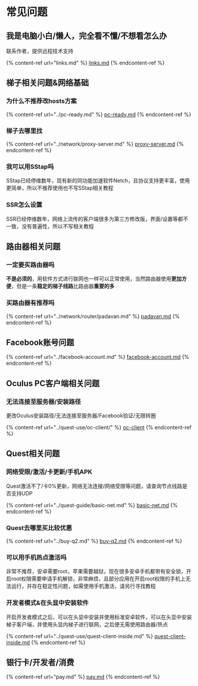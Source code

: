 # 常见问题

## 我是电脑小白/懒人，完全看不懂/不想看怎么办

联系作者，提供远程技术支持

{% content-ref url="links.md" %}
[links.md](links.md)
{% endcontent-ref %}

## 梯子相关问题&网络基础

### 为什么不推荐改hosts方案

{% content-ref url="../pc-ready.md" %}
[pc-ready.md](../pc-ready.md)
{% endcontent-ref %}

### 梯子去哪里找

{% content-ref url="../network/proxy-server.md" %}
[proxy-server.md](../network/proxy-server.md)
{% endcontent-ref %}

### 我可以用SStap吗

SStap已经停维数年，现有新的同功能加速软件Netch，且协议支持更丰富，使用更简单，所以不推荐使用也不写SStap相关教程

### SSR怎么设置

SSR已经停维数年，网络上流传的客户端很多为第三方修改版，界面/设置等都不一致，没有普遍性，所以不写相关教程

## 路由器相关问题

### 一定要买路由器吗

**不是必须的**，用软件方式进行联网也一样可以正常使用，当然路由器使用**更加方便**，但是一条**稳定的梯子线路**比路由器**重要的多**

### 买路由器有推荐吗

{% content-ref url="../network/router/padavan.md" %}
[padavan.md](../network/router/padavan.md)
{% endcontent-ref %}

## Facebook账号问题

{% content-ref url="../facebook-account.md" %}
[facebook-account.md](../facebook-account.md)
{% endcontent-ref %}

## Oculus PC客户端相关问题

### 无法连接至服务器/安装路径

更改Oculus安装路径/无法连接至服务器/Facebook验证/无限转圈

{% content-ref url="../quest-use/oc-client/" %}
[oc-client](../quest-use/oc-client/)
{% endcontent-ref %}

## Quest相关问题

### 网络受限/激活/卡更新/手机APK

Quest激活不了/卡0%更新，网络无法连接/网络受限等问题，请查询节点线路是否支持UDP

{% content-ref url="../quest-guide/basic-net.md" %}
[basic-net.md](../quest-guide/basic-net.md)
{% endcontent-ref %}

### Quest去哪里买比较优惠

{% content-ref url="../buy-q2.md" %}
[buy-q2.md](../buy-q2.md)
{% endcontent-ref %}

### 可以用手机热点激活吗

非常不推荐，安卓需要root，苹果需要越狱，现在很多安卓手机都带有安全锁，开启root权限需要申请手机解锁，非常麻烦，且部分应用在开启root权限的手机上无法运行，并存在稳定性问题，如需使用手机激活，请另行寻找教程

### 开发者模式&在头显中安装软件

开启开发者模式之后，可以在头显中安装并使用标准安卓软件，可以在头显中安装梯子客户端，并使用头显内梯子进行联网，之后便无需使用路由器/热点

{% content-ref url="../quest-use/quest-client-inside.md" %}
[quest-client-inside.md](../quest-use/quest-client-inside.md)
{% endcontent-ref %}

## 银行卡/开发者/消费

{% content-ref url="pay.md" %}
[pay.md](pay.md)
{% endcontent-ref %}
